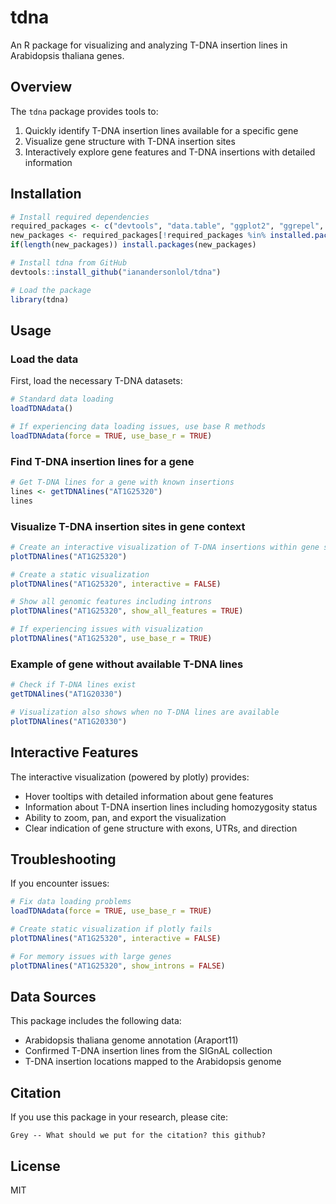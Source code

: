 # tdna

An R package for visualizing and analyzing T-DNA insertion lines in Arabidopsis thaliana genes.

## Overview

The `tdna` package provides tools to:

1. Quickly identify T-DNA insertion lines available for a specific gene
2. Visualize gene structure with T-DNA insertion sites
3. Interactively explore gene features and T-DNA insertions with detailed information

## Installation

```r
# Install required dependencies
required_packages <- c("devtools", "data.table", "ggplot2", "ggrepel", "plotly", "scales", "R.utils")
new_packages <- required_packages[!required_packages %in% installed.packages()[,"Package"]]
if(length(new_packages)) install.packages(new_packages)

# Install tdna from GitHub
devtools::install_github("ianandersonlol/tdna")

# Load the package
library(tdna)
```

## Usage

### Load the data

First, load the necessary T-DNA datasets:

```r
# Standard data loading
loadTDNAdata()

# If experiencing data loading issues, use base R methods
loadTDNAdata(force = TRUE, use_base_r = TRUE)
```

### Find T-DNA insertion lines for a gene

```r
# Get T-DNA lines for a gene with known insertions
lines <- getTDNAlines("AT1G25320")
lines
```

### Visualize T-DNA insertion sites in gene context

```r
# Create an interactive visualization of T-DNA insertions within gene structure
plotTDNAlines("AT1G25320")

# Create a static visualization
plotTDNAlines("AT1G25320", interactive = FALSE)

# Show all genomic features including introns
plotTDNAlines("AT1G25320", show_all_features = TRUE)

# If experiencing issues with visualization
plotTDNAlines("AT1G25320", use_base_r = TRUE)
```

### Example of gene without available T-DNA lines

```r
# Check if T-DNA lines exist
getTDNAlines("AT1G20330")

# Visualization also shows when no T-DNA lines are available
plotTDNAlines("AT1G20330")
```

## Interactive Features

The interactive visualization (powered by plotly) provides:

- Hover tooltips with detailed information about gene features
- Information about T-DNA insertion lines including homozygosity status
- Ability to zoom, pan, and export the visualization
- Clear indication of gene structure with exons, UTRs, and direction

## Troubleshooting

If you encounter issues:

```r
# Fix data loading problems
loadTDNAdata(force = TRUE, use_base_r = TRUE)

# Create static visualization if plotly fails
plotTDNAlines("AT1G25320", interactive = FALSE)

# For memory issues with large genes
plotTDNAlines("AT1G25320", show_introns = FALSE)
```

## Data Sources

This package includes the following data:

- Arabidopsis thaliana genome annotation (Araport11)
- Confirmed T-DNA insertion lines from the SIGnAL collection
- T-DNA insertion locations mapped to the Arabidopsis genome

## Citation

If you use this package in your research, please cite:

```
Grey -- What should we put for the citation? this github?
```

## License

MIT